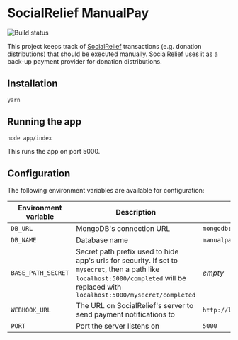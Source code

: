 # SocialRelief ManualPay

![Build status](https://github.com/alphamanuscript/social-relief-manualpay/workflows/Build/badge.svg)

This project keeps track of [SocialRelief](https://github.com/alphamanuscript/social-relief) transactions
(e.g. donation distributions) that should be executed manually. SocialRelief uses it as a back-up
payment provider for donation distributions.

## Installation

```
yarn
```

## Running the app

```
node app/index
```

This runs the app on port 5000.

## Configuration

The following environment variables are available for configuration:

Environment variable | Description                | Default
---------------------|----------------------------|----------------
`DB_URL`             | MongoDB's connection URL   | `mongodb://localhost:27017/manualpay_socialrelief`
`DB_NAME`            | Database name              | `manualpay_socialrelief`
`BASE_PATH_SECRET`   | Secret path prefix used to hide app's urls for security. If set to `mysecret`, then a path like `localhost:5000/completed` will be replaced with `localhost:5000/mysecret/completed` | *empty*
`WEBHOOK_URL`        | The URL on SocialRelief's server to send payment notifications to | `http://localhost:3000/webhooks/manualpay`
`PORT`               | Port the server listens on | `5000`
